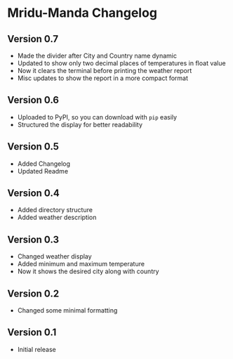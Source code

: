 # Mridu-Manda Changelog

## Version 0.7

- Made the divider after City and Country name dynamic 
- Updated to show only two decimal places of temperatures in float value
- Now it clears the terminal before printing the weather report
- Misc updates to show the report in a more compact format

## Version 0.6

- Uploaded to PyPI, so you can download with `pip` easily
- Structured the display for better readability

## Version 0.5

- Added Changelog
- Updated Readme

## Version 0.4

- Added directory structure
- Added weather description

## Version 0.3

- Changed weather display
- Added minimum and maximum temperature
- Now it shows the desired city along with country 

## Version 0.2

- Changed some minimal formatting

## Version 0.1

- Initial release